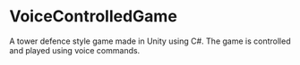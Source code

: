 # VoiceControlledGame
A tower defence style game made in Unity using C#. The game is controlled and played using voice commands.
